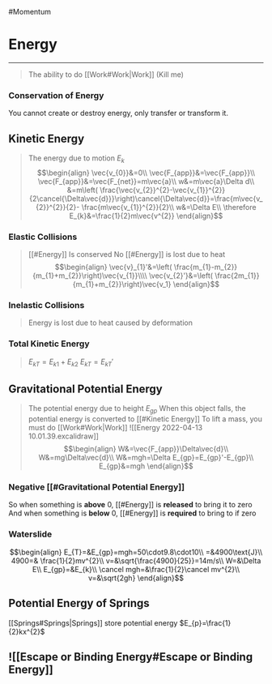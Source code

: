 #Momentum 
# Energy
---
> The ability to do [[Work#Work|Work]] (Kill me)
### Conservation of Energy
You cannot create or destroy energy, only transfer or transform it.
## Kinetic Energy
> The energy due to motion
> $E_{k}$
> $$\begin{align}
\vec{v_{0}}&=0\\
\vec{F_{app}}&=\vec{F_{app}}\\
\vec{F_{app}}&=\vec{F_{net}}=m\vec{a}\\
w&=m\vec{a}\Delta d\\
&=m\left( \frac{\vec{v_{2}}^{2}-\vec{v_{1}}^{2}}{2\cancel{\Delta\vec{d}}}\right)\cancel{\Delta\vec{d}}=\frac{m\vec{v_{2}}^{2}}{2}- \frac{m\vec{v_{1}}^{2}}{2}\\
w&=\Delta E\\
\therefore E_{k}&=\frac{1}{2}m\vec{v^{2}}
\end{align}$$

### Elastic Collisions
> [[#Energy]] Is conserved
> No [[#Energy]] is lost due to heat
$$\begin{align}
\vec{v}_{1}'&=\left( \frac{m_{1}-m_{2}}{m_{1}+m_{2}}\right)\vec{v_{1}}\\\\
\vec{v_{2}'}&=\left( \frac{2m_{1}}{m_{1}+m_{2}}\right)\vec{v_1}
\end{align}$$

### Inelastic Collisions
> Energy is lost due to heat caused by deformation

### Total Kinetic Energy
> $E_{kT}=E_{k1}+E_{k2}$
> $E_{kT}=E_{kT}'$ 


## Gravitational Potential Energy
> The potential energy due to height
> $E_{gp}$
> When this object falls, the potential energy is converted to [[#Kinetic Energy]]
> To lift a mass, you must do [[Work#Work|Work]] 
> ![[Energy 2022-04-13 10.01.39.excalidraw]]
> $$\begin{align}
W&=\vec{F_{app}}\Delta\vec{d}\\
W&=mg\Delta\vec{d}\\
W&=mgh=\Delta E_{gp}=E_{gp}'-E_{gp}\\
E_{gp}&=mgh
\end{align}$$

### Negative [[#Gravitational Potential Energy]]
So when something is **above** 0, [[#Energy]] is **released** to bring it to zero
And when something is **below** 0, [[#Energy]] is **required** to bring to if zero
### Waterslide
$$\begin{align}
E_{T}=&E_{gp}=mgh=50\cdot9.8\cdot10\\
=&4900\text{J}\\
4900=& \frac{1}{2}mv^{2}\\
v=&\sqrt{\frac{4900}{25}}=14m/s\\
W=&\Delta E\\
E_{gp}=&E_{k}\\
\cancel mgh=&\frac{1}{2}\cancel mv^{2}\\
v=&\sqrt{2gh}
\end{align}$$
## Potential Energy of Springs
[[Springs#Springs|Springs]] store potential energy
$E_{p}=\frac{1}{2}kx^{2}$ 
## ![[Escape or Binding Energy#Escape or Binding Energy]]